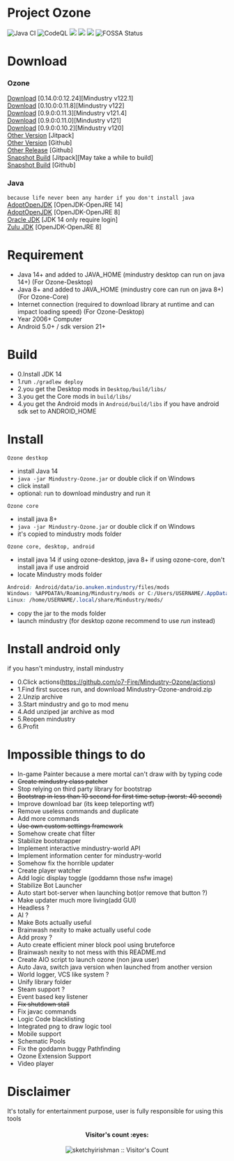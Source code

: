 # Project Ozone
![Java CI](https://github.com/o7-Fire/Mindustry-Ozone/workflows/Java%20CI/badge.svg)
![CodeQL](https://github.com/o7-Fire/Mindustry-Ozone/workflows/CodeQL/badge.svg)
![](https://img.shields.io/jitpack/v/github/o7-Fire/Mindustry-Ozone?label=Mindustry-Ozone)
![](https://img.shields.io/github/v/release/Anuken/Mindustry?label=Mindustry-Latest)
![](https://img.shields.io/badge/java-14.0.2-orange)
![FOSSA Status](https://app.fossa.com/api/projects/git%2Bgithub.com%2Fo7-Fire%2FMindustry-Ozone.svg?type=shield)



# Download
### Ozone
[Download](https://github.com/o7-Fire/Mindustry-Ozone/releases/tag/v122.13)
[0.14.0:0.12.24][Mindustry v122.1] \
[Download](https://jitpack.io/com/github/o7-Fire/Mindustry-Ozone/Desktop/v122/Desktop-v122.jar)
[0.10.0:0.11.8][Mindustry v122] \
[Download](https://jitpack.io/com/github/o7-Fire/Mindustry-Ozone/Desktop/v121.4/Desktop-v121.4.jar)
[0.9.0:0.11.3][Mindustry v121.4] \
[Download](https://jitpack.io/com/github/o7-Fire/Mindustry-Ozone/Desktop/a8805a30a5/Desktop-a8805a30a5.jar)
[0.9.0:0.11.0][Mindustry v121] \
[Download](https://github.com/o7-Fire/Mindustry-Ozone/releases/download/v120/Ozone-Desktop.jar)
[0.9.0:0.10.2][Mindustry v120] \
[Other Version](https://jitpack.io/#o7-Fire/Mindustry-Ozone) [Jitpack] \
[Other Version](https://github.com/o7-Fire/Mindustry-Ozone/actions) [Github]\
[Other Release](https://github.com/o7-Fire/Mindustry-Ozone/tags) [Github] \
[Snapshot Build](https://jitpack.io/com/github/o7-Fire/Mindustry-Ozone/Desktop/-SNAPSHOT/Desktop--SNAPSHOT.jar) [Jitpack][May take a while to build] \
[Snapshot Build](https://github.com/o7-Fire/Mindustry-Ozone/actions) [Github]

### Java
`because life never been any harder if you don't install java`\
[AdoptOpenJDK](https://adoptopenjdk.net/releases.html?variant=openjdk14&jvmVariant=hotspot) [OpenJDK-OpenJRE 14]\
[AdoptOpenJDK](https://adoptopenjdk.net/releases.html?variant=openjdk8&jvmVariant=hotspot) [OpenJDK-OpenJRE 8]\
[Oracle JDK](https://www.oracle.com/java/technologies/javase/jdk14-archive-downloads.html) [JDK 14 only require login]\
[Zulu JDK](https://www.azul.com/downloads/zulu-community/?version=java-8-lts&package=jdk) [OpenJDK-OpenJRE 8]
# Requirement

* Java 14+ and added to JAVA_HOME (mindustry desktop can run on java 14+) (For Ozone-Desktop)
* Java 8+ and added to JAVA_HOME (mindustry core can run on java 8+) (For Ozone-Core)
* Internet connection (required to download library at runtime and can impact loading speed) (For Ozone-Desktop)
* Year 2006+ Computer
* Android 5.0+ / sdk version 21+

# Build

* 0.Install JDK 14
* 1.run `./gradlew deploy`
* 2.you get the Desktop mods in `Desktop/build/libs/`
* 3.you get the Core mods in `build/libs/`
* 4.you get the Android mods in `Android/build/libs` if you have android sdk set to ANDROID_HOME

# Install

`Ozone destkop`

- install Java 14
- `java -jar Mindustry-Ozone.jar` or double click if on Windows
- click install
- optional: run to download mindustry and run it

`Ozone core`

- install java 8+
- `java -jar Mindustry-Ozone.jar` or double click if on Windows
- it's copied to mindustry mods folder

`Ozone core, desktop, android`

- install java 14 if using ozone-desktop, java 8+ if using ozone-core, don't install java if use android
- locate Mindustry mods folder

```css
Android: Android/data/io.anuken.mindustry/files/mods
Windows: %APPDATA%/Roaming/Mindustry/mods or C:/Users/USERNAME/.AppData/Roaming/Mindustry/mods
Linux: /home/USERNAME/.local/share/Mindustry/mods/
```

- copy the jar to the mods folder
- launch mindustry (for desktop ozone recommend to use *run* instead)
# Install android only
if you hasn't mindustry, install mindustry
* 0.Click actions(https://github.com/o7-Fire/Mindustry-Ozone/actions)
* 1.Find first succes run, and download Mindustry-Ozone-android.zip
* 2.Unzip archive
* 3.Start mindustry and go to mod menu
* 4.Add unziped jar archive as mod
* 5.Reopen mindustry
* 6.Profit

# Impossible things to do

- In-game Painter because a mere mortal can't draw with by typing code
- ~~Create mindustry class patcher~~
- Stop relying on third party library for bootstrap
- ~~Bootstrap in less than 10 second for first time setup (worst: 40 second)~~
- Improve download bar (its keep teleporting wtf)
- Remove useless commands and duplicate
- Add more commands
- ~~Use own custom settings framework~~
- Somehow create chat filter
- Stabilize bootstrapper
- Implement interactive mindustry-world API
- Implement information center for mindustry-world
- Somehow fix the horrible updater
- Create player watcher
- Add logic display toggle (goddamn those nsfw image)
- Stabilize Bot Launcher
- Auto start bot-server when launching bot(or remove that button ?)
- Make updater much more living(add GUI)
- Headless ?
- AI ?
- Make Bots actually useful
- Brainwash nexity to make actually useful code
- Add proxy ?
- Auto create efficient miner block pool using bruteforce
- Brainwash nexity to not mess with this README.md
- Create AIO script to launch ozone (non java user)
- Auto Java, switch java version when launched from another version
- World logger, VCS like system ?
- Unify library folder
- Steam support ?
- Event based key listener
- ~~Fix shutdown stall~~
- Fix javac commands
- Logic Code blacklisting
- Integrated png to draw logic tool
- Mobile support
- Schematic Pools
- Fix the goddamn buggy Pathfinding
- Ozone Extension Support
- Video player
# Disclaimer

It's totally for entertainment purpose, user is fully responsible for using this tools
<h4 align="center">Visitor's count :eyes:</h4>
<p align="center"><img src="https://profile-counter.glitch.me/%7Bsketchyirishman%7D/count.svg" alt="sketchyirishman :: Visitor's Count" /></p>
